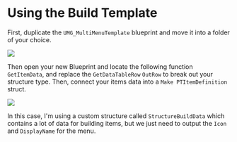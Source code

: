 # Using the Build Template

First, duplicate the `UMG_MultiMenuTemplate` blueprint and move it into a folder of your choice.

![](https://gyazo.com/ae12c87b0a48f669106dba4f451aa42c.png)

Then open your new Blueprint and locate the following function `GetItemData`, and replace the
`GetDataTableRow` `OutRow` to break out your structure type. Then, connect your items data into
a `Make PTItemDefinition` struct.

![](https://gyazo.com/d3a784b059d1b038ab5a9a80c1be1c4a.png)

In this case, I'm using a custom structure called `StructureBuildData` which contains a lot of
data for building items, but we just need to output the `Icon` and `DisplayName` for the menu.
